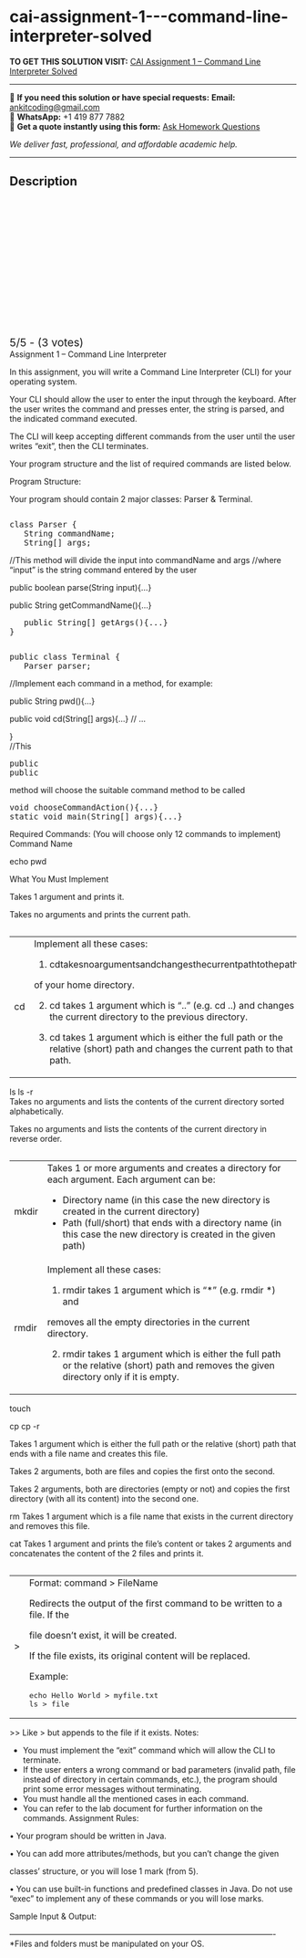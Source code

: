 # cai-assignment-1---command-line-interpreter-solved
**TO GET THIS SOLUTION VISIT:** [CAI Assignment 1 – Command Line Interpreter Solved](https://www.ankitcodinghub.com/product/cai-assignment-1-command-line-interpreter-solved/)


---

📩 **If you need this solution or have special requests:** **Email:** ankitcoding@gmail.com  
📱 **WhatsApp:** +1 419 877 7882  
📄 **Get a quote instantly using this form:** [Ask Homework Questions](https://www.ankitcodinghub.com/services/ask-homework-questions/)

*We deliver fast, professional, and affordable academic help.*

---

<h2>Description</h2>



<div class="kk-star-ratings kksr-auto kksr-align-center kksr-valign-top" data-payload="{&quot;align&quot;:&quot;center&quot;,&quot;id&quot;:&quot;91962&quot;,&quot;slug&quot;:&quot;default&quot;,&quot;valign&quot;:&quot;top&quot;,&quot;ignore&quot;:&quot;&quot;,&quot;reference&quot;:&quot;auto&quot;,&quot;class&quot;:&quot;&quot;,&quot;count&quot;:&quot;3&quot;,&quot;legendonly&quot;:&quot;&quot;,&quot;readonly&quot;:&quot;&quot;,&quot;score&quot;:&quot;5&quot;,&quot;starsonly&quot;:&quot;&quot;,&quot;best&quot;:&quot;5&quot;,&quot;gap&quot;:&quot;4&quot;,&quot;greet&quot;:&quot;Rate this product&quot;,&quot;legend&quot;:&quot;5\/5 - (3 votes)&quot;,&quot;size&quot;:&quot;24&quot;,&quot;title&quot;:&quot;CAI Assignment 1 – Command Line Interpreter Solved&quot;,&quot;width&quot;:&quot;138&quot;,&quot;_legend&quot;:&quot;{score}\/{best} - ({count} {votes})&quot;,&quot;font_factor&quot;:&quot;1.25&quot;}">

<div class="kksr-stars">

<div class="kksr-stars-inactive">
            <div class="kksr-star" data-star="1" style="padding-right: 4px">


<div class="kksr-icon" style="width: 24px; height: 24px;"></div>
        </div>
            <div class="kksr-star" data-star="2" style="padding-right: 4px">


<div class="kksr-icon" style="width: 24px; height: 24px;"></div>
        </div>
            <div class="kksr-star" data-star="3" style="padding-right: 4px">


<div class="kksr-icon" style="width: 24px; height: 24px;"></div>
        </div>
            <div class="kksr-star" data-star="4" style="padding-right: 4px">


<div class="kksr-icon" style="width: 24px; height: 24px;"></div>
        </div>
            <div class="kksr-star" data-star="5" style="padding-right: 4px">


<div class="kksr-icon" style="width: 24px; height: 24px;"></div>
        </div>
    </div>

<div class="kksr-stars-active" style="width: 138px;">
            <div class="kksr-star" style="padding-right: 4px">


<div class="kksr-icon" style="width: 24px; height: 24px;"></div>
        </div>
            <div class="kksr-star" style="padding-right: 4px">


<div class="kksr-icon" style="width: 24px; height: 24px;"></div>
        </div>
            <div class="kksr-star" style="padding-right: 4px">


<div class="kksr-icon" style="width: 24px; height: 24px;"></div>
        </div>
            <div class="kksr-star" style="padding-right: 4px">


<div class="kksr-icon" style="width: 24px; height: 24px;"></div>
        </div>
            <div class="kksr-star" style="padding-right: 4px">


<div class="kksr-icon" style="width: 24px; height: 24px;"></div>
        </div>
    </div>
</div>


<div class="kksr-legend" style="font-size: 19.2px;">
            5/5 - (3 votes)    </div>
    </div>
<div class="page" title="Page 1">
<div class="layoutArea">
<div class="column">
Assignment 1 – Command Line Interpreter

In this assignment, you will write a Command Line Interpreter (CLI) for your operating system.

Your CLI should allow the user to enter the input through the keyboard. After the user writes the command and presses enter, the string is parsed, and the indicated command executed.

The CLI will keep accepting different commands from the user until the user writes “exit”, then the CLI terminates.

Your program structure and the list of required commands are listed below.

Program Structure:

Your program should contain 2 major classes: Parser &amp; Terminal.

</div>
</div>
<div class="section">
<div class="layoutArea">
<div class="column">
<pre>class Parser {
   String commandName;
   String[] args;
</pre>
//This method will divide the input into commandName and args //where “input” is the string command entered by the user

public boolean parse(String input){…}

public String getCommandName(){…}

<pre>   public String[] getArgs(){...}
}
</pre>
</div>
</div>
</div>
<div class="section">
<div class="layoutArea">
<div class="column">
<pre>public class Terminal {
   Parser parser;
</pre>
//Implement each command in a method, for example:

public String pwd(){…}

public void cd(String[] args){…} // …

</div>
</div>
<div class="layoutArea">
<div class="column">
}

</div>
</div>
<div class="layoutArea">
<div class="column">
//This

<pre>public
public
</pre>
</div>
<div class="column">
method will choose the suitable command method to be called

<pre>void chooseCommandAction(){...}
static void main(String[] args){...}
</pre>
</div>
</div>
</div>
</div>
<div class="page" title="Page 2">
<div class="layoutArea">
<div class="column">
Required Commands: (You will choose only 12 commands to implement)

</div>
</div>
<div class="layoutArea">
<div class="column">
Command Name

echo pwd

</div>
<div class="column">
What You Must Implement

Takes 1 argument and prints it.

Takes no arguments and prints the current path.

</div>
</div>
<table>
<tbody>
<tr>
<td>
<div class="layoutArea">
<div class="column">
cd

</div>
</div>
</td>
<td>
<div class="layoutArea">
<div class="column">
Implement all these cases:

1. cdtakesnoargumentsandchangesthecurrentpathtothepath

of your home directory.

2. cd takes 1 argument which is “..” (e.g. cd ..) and changes the current directory to the previous directory.

3. cd takes 1 argument which is either the full path or the relative (short) path and changes the current path to that path.

</div>
</div>
</td>
</tr>
</tbody>
</table>
<div class="layoutArea">
<div class="column">
ls ls -r

</div>
<div class="column">
Takes no arguments and lists the contents of the current directory sorted alphabetically.

Takes no arguments and lists the contents of the current directory in reverse order.

</div>
</div>
<table>
<tbody>
<tr>
<td>
<div class="layoutArea">
<div class="column">
mkdir

</div>
</div>
</td>
<td>
<div class="layoutArea">
<div class="column">
Takes 1 or more arguments and creates a directory for each argument. Each argument can be:

<ul>
<li>Directory name (in this case the new directory is created in the current directory)</li>
<li>Path (full/short) that ends with a directory name (in this case the new directory is created in the given path)</li>
</ul>
</div>
</div>
</td>
</tr>
<tr>
<td>
<div class="layoutArea">
<div class="column">
rmdir

</div>
</div>
</td>
<td>
<div class="layoutArea">
<div class="column">
Implement all these cases:

1. rmdir takes 1 argument which is “*” (e.g. rmdir *) and

removes all the empty directories in the current directory.

2. rmdir takes 1 argument which is either the full path or the relative (short) path and removes the given directory only if it is empty.

</div>
</div>
</td>
</tr>
</tbody>
</table>
<div class="layoutArea">
<div class="column">
touch

cp cp -r

</div>
<div class="column">
Takes 1 argument which is either the full path or the relative (short) path that ends with a file name and creates this file.

Takes 2 arguments, both are files and copies the first onto the second.

Takes 2 arguments, both are directories (empty or not) and copies the first directory (with all its content) into the second one.

</div>
</div>
</div>
<div class="page" title="Page 3">
<div class="layoutArea">
<div class="column">
rm Takes 1 argument which is a file name that exists in the current directory and removes this file.

cat Takes 1 argument and prints the file’s content or takes 2 arguments and concatenates the content of the 2 files and prints it.

</div>
</div>
<table>
<tbody>
<tr>
<td>
<div class="layoutArea">
<div class="column">
&gt;

</div>
</div>
</td>
<td>
<div class="layoutArea">
<div class="column">
Format: command &gt; FileName

Redirects the output of the first command to be written to a file. If the

file doesn’t exist, it will be created.

If the file exists, its original content will be replaced.

Example:

<pre>echo Hello World &gt; myfile.txt
ls &gt; file
</pre>
</div>
</div>
</td>
</tr>
</tbody>
</table>
<div class="layoutArea">
<div class="column">
&gt;&gt; Like &gt; but appends to the file if it exists. Notes:

<ul>
<li>You must implement the “exit” command which will allow the CLI to terminate.</li>
<li>If the user enters a wrong command or bad parameters (invalid path, file instead of directory in certain commands, etc.), the program should print some error messages without terminating.</li>
<li>You must handle all the mentioned cases in each command.</li>
<li>You can refer to the lab document for further information on the commands.
Assignment Rules:
</li>
</ul>
• Your program should be written in Java.

• You can add more attributes/methods, but you can’t change the given

classes’ structure, or you will lose 1 mark (from 5).

• You can use built-in functions and predefined classes in Java. Do not use “exec” to implement any of these commands or you will lose marks.

</div>
</div>
</div>
<div class="page" title="Page 4">
<div class="layoutArea">
<div class="column">
Sample Input &amp; Output:

—————————————————————————————————- *Files and folders must be manipulated on your OS.

</div>
</div>
</div>
